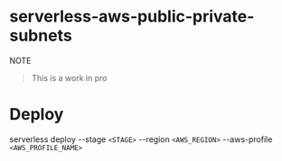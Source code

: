 # serverless-aws-public-private-subnets

NOTE
> This is a work in pro


# Deploy

serverless deploy --stage `<STAGE>` --region `<AWS_REGION>` --aws-profile `<AWS_PROFILE_NAME>`
